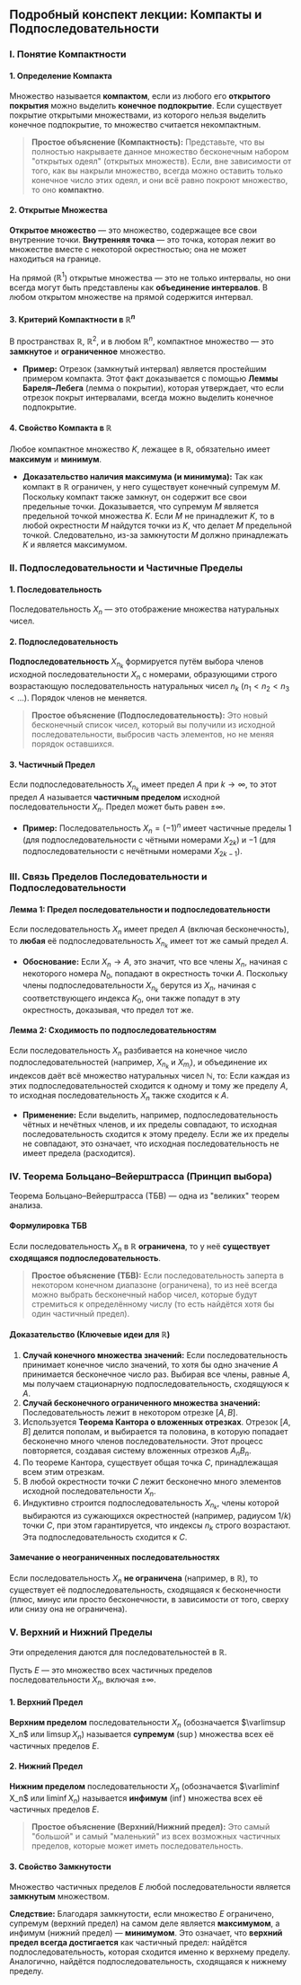 
## Подробный конспект лекции: Компакты и Подпоследовательности

### I. Понятие Компактности

#### 1. Определение Компакта

Множество называется **компактом**, если из любого его **открытого покрытия** можно выделить **конечное подпокрытие**. Если существует покрытие открытыми множествами, из которого нельзя выделить конечное подпокрытие, то множество считается некомпактным.

> **Простое объяснение (Компактность):** Представьте, что вы полностью накрываете данное множество бесконечным набором "открытых одеял" (открытых множеств). Если, вне зависимости от того, как вы накрыли множество, всегда можно оставить только конечное число этих одеял, и они всё равно покроют множество, то оно **компактно**.

#### 2. Открытые Множества

**Открытое множество** — это множество, содержащее все свои внутренние точки. **Внутренняя точка** — это точка, которая лежит во множестве вместе с некоторой окрестностью; она не может находиться на границе.

На прямой ($\mathbb{R}^1$) открытые множества — это не только интервалы, но они всегда могут быть представлены как **объединение интервалов**. В любом открытом множестве на прямой содержится интервал.

#### 3. Критерий Компактности в $\mathbb{R}^n$

В пространствах $\mathbb{R}$, $\mathbb{R}^2$, и в любом $\mathbb{R}^n$, компактное множество — это **замкнутое** и **ограниченное** множество.

- **Пример:** Отрезок (замкнутый интервал) является простейшим примером компакта. Этот факт доказывается с помощью **Леммы Бареля–Лебега** (лемма о покрытии), которая утверждает, что если отрезок покрыт интервалами, всегда можно выделить конечное подпокрытие.

#### 4. Свойство Компакта в $\mathbb{R}$

Любое компактное множество $K$, лежащее в $\mathbb{R}$, обязательно имеет **максимум** и **минимум**.

- **Доказательство наличия максимума (и минимума):** Так как компакт в $\mathbb{R}$ ограничен, у него существует конечный супремум $M$. Поскольку компакт также замкнут, он содержит все свои предельные точки. Доказывается, что супремум $M$ является предельной точкой множества $K$. Если $M$ не принадлежит $K$, то в любой окрестности $M$ найдутся точки из $K$, что делает $M$ предельной точкой. Следовательно, из-за замкнутости $M$ должно принадлежать $K$ и является максимумом.

### II. Подпоследовательности и Частичные Пределы

#### 1. Последовательность

Последовательность $X_n$ — это отображение множества натуральных чисел.

#### 2. Подпоследовательность

**Подпоследовательность** $X_{n_k}$ формируется путём выбора членов исходной последовательности $X_n$ с номерами, образующими строго возрастающую последовательность натуральных чисел $n_k$ ($n_1 < n_2 < n_3 < \dots$). Порядок членов не меняется.

> **Простое объяснение (Подпоследовательность):** Это новый бесконечный список чисел, который вы получили из исходной последовательности, выбросив часть элементов, но не меняя порядок оставшихся.

#### 3. Частичный Предел

Если подпоследовательность $X_{n_k}$ имеет предел $A$ при $k \to \infty$, то этот предел $A$ называется **частичным пределом** исходной последовательности $X_n$. Предел может быть равен $\pm \infty$.

- **Пример:** Последовательность $X_n = (-1)^n$ имеет частичные пределы $1$ (для подпоследовательности с чётными номерами $X_{2k}$) и $-1$ (для подпоследовательности с нечётными номерами $X_{2k-1}$).

### III. Связь Пределов Последовательности и Подпоследовательности

#### Лемма 1: Предел последовательности и подпоследовательности

Если последовательность $X_n$ имеет предел $A$ (включая бесконечность), то **любая** её подпоследовательность $X_{n_k}$ имеет тот же самый предел $A$.

- **Обоснование:** Если $X_n \to A$, это значит, что все члены $X_n$, начиная с некоторого номера $N_0$, попадают в окрестность точки $A$. Поскольку члены подпоследовательности $X_{n_k}$ берутся из $X_n$, начиная с соответствующего индекса $K_0$, они также попадут в эту окрестность, доказывая, что предел тот же.

#### Лемма 2: Сходимость по подпоследовательностям

Если последовательность $X_n$ разбивается на конечное число подпоследовательностей (например, $X_{n_k}$ и $X_{m_i}$), и объединение их индексов даёт всё множество натуральных чисел $\mathbb{N}$, то: Если каждая из этих подпоследовательностей сходится к одному и тому же пределу $A$, то исходная последовательность $X_n$ также сходится к $A$.

- **Применение:** Если выделить, например, подпоследовательность чётных и нечётных членов, и их пределы совпадают, то исходная последовательность сходится к этому пределу. Если же их пределы не совпадают, это означает, что исходная последовательность не имеет предела (расходится).

### IV. Теорема Больцано–Вейерштрасса (Принцип выбора)

Теорема Больцано–Вейерштрасса (ТБВ) — одна из "великих" теорем анализа.

#### Формулировка ТБВ

Если последовательность $X_n$ в $\mathbb{R}$ **ограничена**, то у неё **существует сходящаяся подпоследовательность**.

> **Простое объяснение (ТБВ):** Если последовательность заперта в некотором конечном диапазоне (ограничена), то из неё всегда можно выбрать бесконечный набор чисел, которые будут стремиться к определённому числу (то есть найдётся хотя бы один частичный предел).

#### Доказательство (Ключевые идеи для $\mathbb{R}$)

1. **Случай конечного множества значений:** Если последовательность принимает конечное число значений, то хотя бы одно значение $A$ принимается бесконечное число раз. Выбирая все члены, равные $A$, мы получаем стационарную подпоследовательность, сходящуюся к $A$.
2. **Случай бесконечного ограниченного множества значений:** Последовательность лежит в некотором отрезке $[A, B]$.
3. Используется **Теорема Кантора о вложенных отрезках**. Отрезок $[A, B]$ делится пополам, и выбирается та половина, в которую попадает бесконечно много членов последовательности. Этот процесс повторяется, создавая систему вложенных отрезков $A_n B_n$.
4. По теореме Кантора, существует общая точка $C$, принадлежащая всем этим отрезкам.
5. В любой окрестности точки $C$ лежит бесконечно много элементов исходной последовательности $X_n$.
6. Индуктивно строится подпоследовательность $X_{n_k}$, члены которой выбираются из сужающихся окрестностей (например, радиусом $1/k$) точки $C$, при этом гарантируется, что индексы $n_k$ строго возрастают. Эта подпоследовательность сходится к $C$.

#### Замечание о неограниченных последовательностях

Если последовательность $X_n$ **не ограничена** (например, в $\mathbb{R}$), то существует её подпоследовательность, сходящаяся к бесконечности (плюс, минус или просто бесконечности, в зависимости от того, сверху или снизу она не ограничена).

### V. Верхний и Нижний Пределы

Эти определения даются для последовательностей в $\mathbb{R}$.

Пусть $E$ — это множество всех частичных пределов последовательности $X_n$, включая $\pm \infty$.

#### 1. Верхний Предел

**Верхним пределом** последовательности $X_n$ (обозначается $\varlimsup X_n$ или $\limsup X_n$) называется **супремум** ($\sup$) множества всех её частичных пределов $E$.

#### 2. Нижний Предел

**Нижним пределом** последовательности $X_n$ (обозначается $\varliminf X_n$ или $\liminf X_n$) называется **инфимум** ($\inf$) множества всех её частичных пределов $E$.

> **Простое объяснение (Верхний/Нижний предел):** Это самый "большой" и самый "маленький" из всех возможных частичных пределов, которые может иметь последовательность.

#### 3. Свойство Замкнутости

Множество частичных пределов $E$ любой последовательности является **замкнутым** множеством.

**Следствие:** Благодаря замкнутости, если множество $E$ ограничено, супремум (верхний предел) на самом деле является **максимумом**, а инфимум (нижний предел) — **минимумом**. Это означает, что **верхний предел всегда достигается** как частичный предел: найдётся подпоследовательность, которая сходится именно к верхнему пределу. Аналогично, найдётся подпоследовательность, сходящаяся к нижнему пределу.